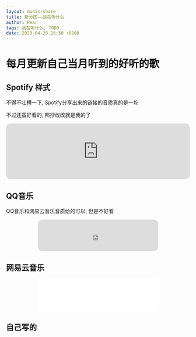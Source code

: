 ```yaml
---
layout: music-share
title: 新分区——我在听什么
author: Pear
tags: 我在听什么, TODO
date: 2023-04-28 15:50 +0800
---
```

<script>var music_list=[{music_title:"反方向的钟",music_author:"周杰伦",file_hash:"a795911ccf3490d75c7f903aba0c86c75719640482530e8119fd3162374938c4",howl:null},{music_title:"爱在西元前",music_author:"周杰伦",file_hash:"059fd067bffa9ca385901b107f5fd6cfdcf155f59c582f0f97a672537405bc52",howl:null},{music_title:"安静",music_author:"周杰伦",file_hash:"a7910e9568990d51d59e3aac69c94944abb33b1955d5eaf8f6352420274ca83d",howl:null}],vault_url="https://blog-1300514373.cos.ap-guangzhou.myqcloud.com/Music_Share/2023/04/";</script>
# 每月更新自己当月听到的好听的歌

## Spotify 样式

不得不吐槽一下, Spotify分享出来的链接的音质真的是一坨

不过还蛮好看的, 照抄改改就是我的了

<div align="center"><iframe style="border-radius:12px" src="https://open.spotify.com/embed/track/7KExqPOvjFzAI4d49mQxt9?utm_source=generator" width="100%" height="152" frameBorder="0" allowfullscreen="" allow="autoplay; clipboard-write; encrypted-media; fullscreen; picture-in-picture" loading="lazy"></iframe></div>

## QQ音乐

QQ音乐和网易云音乐音质给的可以, 但是不好看

<div align="center"><iframe frameborder="no" border="0" marginwidth="0" marginheight="0" width=330 height=86 style="border-radius:12px" src="https://i.y.qq.com/n2/m/outchain/player/index.html?songid=389492260"></iframe></div>

## 网易云音乐

<div align="center"><iframe frameborder="no" border="0" marginwidth="0" marginheight="0" width=330 height=86 src="//music.163.com/outchain/player?type=2&id=2009678493&auto=0&height=66"></iframe></div>

## 自己写的
